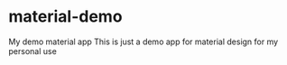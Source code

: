# material-demo
My demo material app
This is just a demo app for material design for my personal use 
